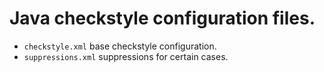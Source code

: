 # Java checkstyle configuration files.

 - `checkstyle.xml` base checkstyle configuration.
 - `suppressions.xml` suppressions for certain cases.